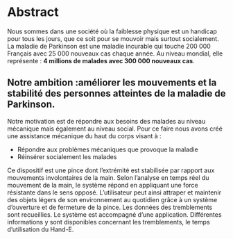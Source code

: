 <h1>Abstract</h1>
<p>
Nous sommes dans une société où la faiblesse physique est un handicap pour tous les jours, que ce soit pour se mouvoir mais surtout socialement.
La maladie de Parkinson est une maladie incurable qui touche 200 000 Français avec 25 000 nouveaux cas chaque année.
Au niveau mondial, elle représente : <b>4 millions de malades avec 300 000 nouveaux cas</b>. 
</p>
<h2>Notre ambition :améliorer les mouvements et la stabilité des personnes atteintes de la maladie de Parkinson.</h2>
<p>
Notre motivation est de répondre aux besoins des malades au niveau mécanique mais également au niveau social.
Pour ce faire nous avons créé une assistance mécanique du haut du corps visant à :</p>
<ul>
<li>Répondre aux problèmes mécaniques que provoque la maladie</li>
<li>Réinsérer socialement les malades</li>
</ul>
<p>
Ce dispositif est une pince dont l’extrémité est stabilisée par rapport aux mouvements involontaires de la main.
Selon l’analyse en temps réel du mouvement de la main, le système répond en appliquant une force résistante dans le sens opposé.
L’utilisateur peut ainsi attraper et maintenir des objets légers de son environnement au quotidien grâce à un système d’ouverture et de fermeture de la pince.
Les données des tremblements sont recueillies. Le système est accompagné d’une application.
Différentes informations y sont disponibles concernant les tremblements, le temps d’utilisation du Hand-E.
</p>



